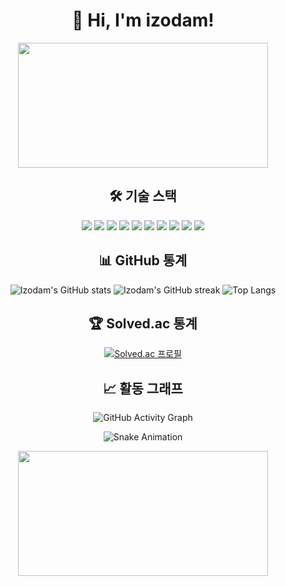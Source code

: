 <h1 align="center">👋 Hi, I'm izodam!</h1>

<p align="center">
  <img src="https://media.giphy.com/media/LmNwrBhejkK9EFP504/giphy.gif" width="400" height="200"/>
</p>

<h2 align="center">🛠️ 기술 스택</h2>
<p align="center">
  <img src="https://img.shields.io/badge/HTML5-E34F26?style=for-the-badge&logo=html5&logoColor=white" />
  <img src="https://img.shields.io/badge/CSS3-1572B6?style=for-the-badge&logo=css3&logoColor=white" />
  <img src="https://img.shields.io/badge/JavaScript-F7DF1E?style=for-the-badge&logo=javascript&logoColor=black" />
  <img src="https://img.shields.io/badge/TypeScript-3178C6?style=for-the-badge&logo=typescript&logoColor=white" />
  <img src="https://img.shields.io/badge/React-61DAFB?style=for-the-badge&logo=react&logoColor=black" />
  <img src="https://img.shields.io/badge/Vue.js-4FC08D?style=for-the-badge&logo=vue-dot-js&logoColor=white" />
  <img src="https://img.shields.io/badge/Python-3776AB?style=for-the-badge&logo=python&logoColor=white" />
  <img src="https://img.shields.io/badge/Django-092E20?style=for-the-badge&logo=django&logoColor=white" />
  <img src="https://img.shields.io/badge/C-A8B9CC?style=for-the-badge&logo=c&logoColor=black" />
  <img src="https://img.shields.io/badge/Java-007396?style=for-the-badge&logo=java&logoColor=white" />
</p>

<h2 align="center">📊 GitHub 통계</h2>
<p align="center">
  <img src="https://github-readme-stats.vercel.app/api?username=izodam&show_icons=true&theme=radical" alt="Izodam's GitHub stats" />
  <img src="https://github-readme-streak-stats.herokuapp.com/?user=izodam&theme=radical" alt="Izodam's GitHub streak" />
  <img src="https://github-readme-stats.vercel.app/api/top-langs/?username=izodam&layout=compact&theme=radical" alt="Top Langs" />
</p>

<h2 align="center">🏆 Solved.ac 통계</h2>
<p align="center">
  <a href="https://solved.ac/juyun7908" target="_blank">
    <img src="http://mazassumnida.wtf/api/v2/generate_badge?boj=juyun7908" alt="Solved.ac 프로필" />
  </a>
</p>

<h2 align="center">📈 활동 그래프</h2>
<p align="center">
  <img src="https://github-readme-activity-graph.vercel.app/graph?username=izodam&theme=react-dark" alt="GitHub Activity Graph" />
</p>

<p align="center">
  <img src="https://raw.githubusercontent.com/izodam/izodam/main/github-contribution-grid-snake.svg" alt="Snake Animation" />
</p>

<p align="center">
  <img src="https://media.giphy.com/media/ZVik7pBtu9dNS/giphy.gif" width="400" height="200"/>
</p>

